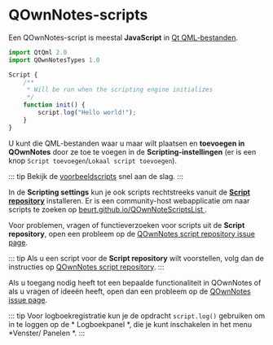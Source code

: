 # QOwnNotes-scripts

Een QOwnNotes-script is meestal **JavaScript** in [Qt QML-bestanden](https://doc.qt.io/qt-5/qtqml-index.html).

```js
import QtQml 2.0
import QOwnNotesTypes 1.0

Script {
    /**
     * Will be run when the scripting engine initializes
     */
    function init() {
        script.log("Hello world!");
    }
}
```

U kunt die QML-bestanden waar u maar wilt plaatsen en **toevoegen in QOwnNotes** door ze toe te voegen in de **Scripting-instellingen** (er is een knop `Script toevoegen`/`Lokaal script toevoegen`).

::: tip
Bekijk de [voorbeeldscripts](https://github.com/pbek/QOwnNotes/blob/main/docs/scripting/examples) snel aan de slag.
:::

In de **Scripting settings** kun je ook scripts rechtstreeks vanuit de [**Script repository**](https://github.com/qownnotes/scripts) installeren. Er is een community-host webapplicatie om naar scripts te zoeken op [ beurt.github.io/QOwnNoteScriptsList ](https://beurt.github.io/QOwnNoteScriptsList/).

Voor problemen, vragen of functieverzoeken voor scripts uit de **Script repository**, open een probleem op de [QOwnNotes script repository issue page](https://github.com/qownnotes/scripts/issues).

::: tip
Als u een script voor de **Script repository** wilt voorstellen, volg dan de instructies op [QOwnNotes script repository](https://github.com/qownnotes/scripts).
:::

Als u toegang nodig heeft tot een bepaalde functionaliteit in QOwnNotes of als u vragen of ideeën heeft, open dan een probleem op de [QOwnNotes issue page](https://github.com/pbek/QOwnNotes/issues).

::: tip
Voor logboekregistratie kun je de opdracht `script.log()` gebruiken om in te loggen op de * Logboekpanel *, die je kunt inschakelen in het menu *Venster/ Panelen *.
:::
